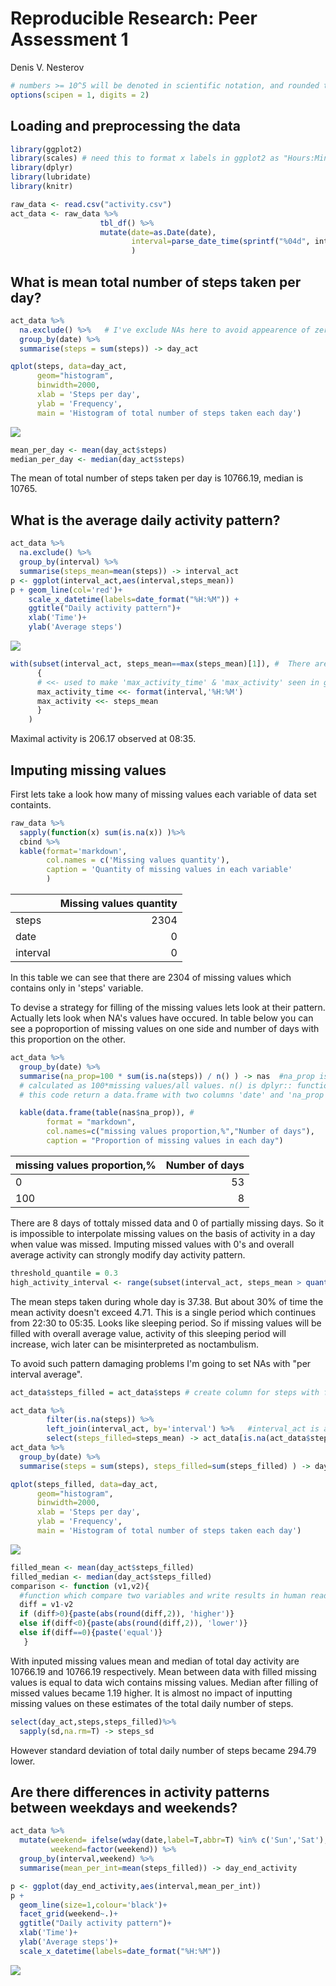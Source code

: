 # Reproducible Research: Peer Assessment 1
Denis V. Nesterov  


```r
# numbers >= 10^5 will be denoted in scientific notation, and rounded to 2 digits
options(scipen = 1, digits = 2)
```


## Loading and preprocessing the data

```r
library(ggplot2)
library(scales) # need this to format x labels in ggplot2 as "Hours:Minutes" using ::scale_x_datetime .
library(dplyr)
library(lubridate)
library(knitr)

raw_data <- read.csv("activity.csv")
act_data <- raw_data %>%
                    tbl_df() %>%
                    mutate(date=as.Date(date),
                           interval=parse_date_time(sprintf("%04d", interval),'hM') #convert intervals to time 
                           ) 
```


## What is mean total number of steps taken per day?

```r
act_data %>%
  na.exclude() %>%   # I've exclude NAs here to avoid appearence of zero-activity days if all information about activity in a particular day is missing
  group_by(date) %>%
  summarise(steps = sum(steps)) -> day_act

qplot(steps, data=day_act, 
      geom="histogram",
      binwidth=2000,
      xlab = 'Steps per day',
      ylab = 'Frequency',
      main = 'Histogram of total number of steps taken each day')
```

![](PA1_template_files/figure-html/unnamed-chunk-3-1.png) 

```r
mean_per_day <- mean(day_act$steps)
median_per_day <- median(day_act$steps)
```

The mean of total number of steps taken per day is 10766.19, median is 10765.


## What is the average daily activity pattern?

```r
act_data %>%
  na.exclude() %>%
  group_by(interval) %>%
  summarise(steps_mean=mean(steps)) -> interval_act
p <- ggplot(interval_act,aes(interval,steps_mean))
p + geom_line(col='red')+
    scale_x_datetime(labels=date_format("%H:%M")) +
    ggtitle("Daily activity pattern")+
    xlab('Time')+
    ylab('Average steps')
```

![](PA1_template_files/figure-html/unnamed-chunk-5-1.png) 

```r
with(subset(interval_act, steps_mean==max(steps_mean)[1]), #  There are could be several maximum values. But we see on the plot that anyway, all of them have almost the same time, so we choose the first one to avoid several values in our output
      {
      # <<- used to make 'max_activity_time' & 'max_activity' seen in global.enviroment
      max_activity_time <<- format(interval,'%H:%M') 
      max_activity <<- steps_mean
      }
    )
```

Maximal activity is 206.17 observed at 08:35.

## Imputing missing values
First lets take a look how many of missing values each variable of data set containts.


```r
raw_data %>%
  sapply(function(x) sum(is.na(x)) )%>%
  cbind %>%
  kable(format='markdown',
        col.names = c('Missing values quantity'),
        caption = 'Quantity of missing values in each variable' 
        )
```



|         | Missing values quantity|
|:--------|-----------------------:|
|steps    |                    2304|
|date     |                       0|
|interval |                       0|

In this table we can see that there are 2304 of missing values which contains only in 'steps' variable. 

To devise a strategy for filling of the missing values lets look at their pattern. Actually lets look when NA's values have occured. In table below you can see a poproportion of missing values on one side and number of days with this proportion on the other.


```r
act_data %>%
  group_by(date) %>% 
  summarise(na_prop=100 * sum(is.na(steps)) / n() ) -> nas  #na_prop is a proportion of NAs in each day 
  # calculated as 100*missing values/all values. n() is dplyr:: function which counts number of observations.
  # this code return a data.frame with two columns 'date' and 'na_prop'

  kable(data.frame(table(nas$na_prop)), # 
        format = "markdown",
        col.names=c("missing values proportion,%","Number of days"),
        caption = "Proportion of missing values in each day")
```



|missing values proportion,% | Number of days|
|:---------------------------|--------------:|
|0                           |             53|
|100                         |              8|

There are 8 days of tottaly missed data and 0 of partially missing days. So it is impossible to interpolate missing values on the basis of activity in a day when value was missed. Imputing missed values with 0's and overall average activity can strongly modify day activity pattern. 


```r
threshold_quantile = 0.3
high_activity_interval <- range(subset(interval_act, steps_mean > quantile(steps_mean,threshold_quantile))$interval) %>% format('%H:%M')
```

The mean steps taken during whole day is 37.38. But about 30% of time the mean activity doesn't exceed 4.71. This is a single period which continues from 22:30 to 05:35. Looks like sleeping period. So if missing values will be filled with overall average value, activity of this sleeping period will increase, wich later can be misinterpreted as noctambulism. 

To avoid such pattern damaging problems I'm going to set NAs with "per interval average". 


```r
act_data$steps_filled = act_data$steps # create column for steps with filled NAs

act_data %>%
        filter(is.na(steps)) %>%
        left_join(interval_act, by='interval') %>%   #interval_act is a data_set created in previous chunk, which contains steps averaged over each time interval in 'steps_mean' column.
        select(steps_filled=steps_mean) -> act_data[is.na(act_data$steps),'steps_filled'] 
act_data %>%
  group_by(date) %>%
  summarise(steps = sum(steps), steps_filled=sum(steps_filled) ) -> day_act
```

```r
qplot(steps_filled, data=day_act, 
      geom="histogram",
      binwidth=2000,
      xlab = 'Steps per day',
      ylab = 'Frequency',
      main = 'Histogram of total number of steps taken each day')
```

![](PA1_template_files/figure-html/unnamed-chunk-10-1.png) 


```r
filled_mean <- mean(day_act$steps_filled)
filled_median <- median(day_act$steps_filled)
comparison <- function (v1,v2){
  #function which compare two variables and write results in human readable. `r comparison(13,12)` transfered in '1 higher'
  diff = v1-v2
  if (diff>0){paste(abs(round(diff,2)), 'higher')}
  else if(diff<0){paste(abs(round(diff,2)), 'lower')}
  else if(diff==0){paste('equal')}
   }
```
With inputed missing values mean and median of total day activity are 10766.19 and 10766.19 respectively.
Mean between data with filled missing values is equal to data wich contains missing values. Median after filling of missed values became 1.19 higher.
It is almost no impact of inputting missing values on these estimates of the total daily number of steps.


```r
select(day_act,steps,steps_filled)%>%
  sapply(sd,na.rm=T) -> steps_sd
```
However standard deviation of total daily number of steps became 294.79 lower.

## Are there differences in activity patterns between weekdays and weekends?

```r
act_data %>%
  mutate(weekend= ifelse(wday(date,label=T,abbr=T) %in% c('Sun','Sat'), 'Weekend','Weekday' ),
         weekend=factor(weekend)) %>%
  group_by(interval,weekend) %>%
  summarise(mean_per_int=mean(steps_filled)) -> day_end_activity

p <- ggplot(day_end_activity,aes(interval,mean_per_int))
p +
  geom_line(size=1,colour='black')+
  facet_grid(weekend~.)+
  ggtitle("Daily activity pattern")+
  xlab('Time')+
  ylab('Average steps')+
  scale_x_datetime(labels=date_format("%H:%M"))
```

![](PA1_template_files/figure-html/unnamed-chunk-13-1.png) 
